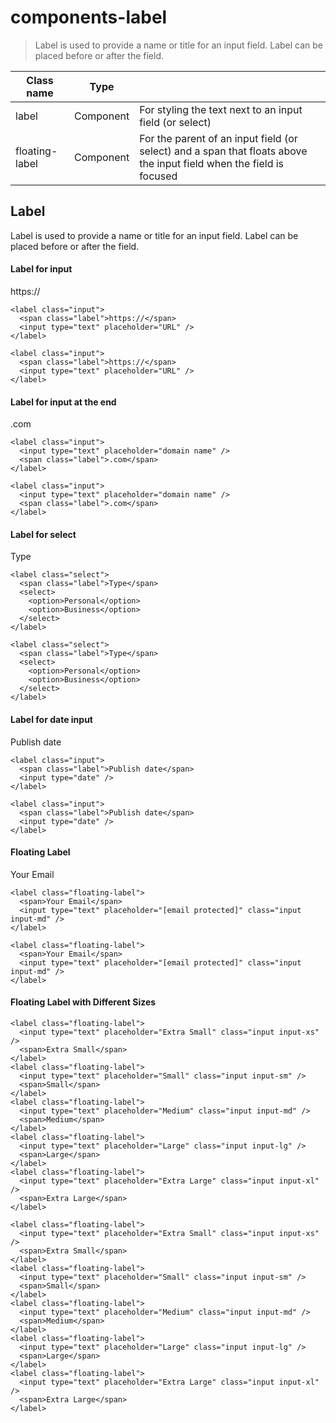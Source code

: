 # components-label

> Label is used to provide a name or title for an input field. Label can be placed before or after the field.

| Class name     | Type      |                                                                                                                     |
| -------------- | --------- | ------------------------------------------------------------------------------------------------------------------- |
| label          | Component | For styling the text next to an input field (or select)                                                             |
| floating-label | Component | For the parent of an input field (or select) and a span that floats above the input field when the field is focused |

## Label

Label is used to provide a name or title for an input field. Label can be placed before or after the field.

[](#label-for-input)

#### Label for input

https://

    <label class="input">
      <span class="label">https://</span>
      <input type="text" placeholder="URL" />
    </label>

    <label class="input">
      <span class="label">https://</span>
      <input type="text" placeholder="URL" />
    </label>

[](#label-for-input-at-the-end)

#### Label for input at the end

.com

    <label class="input">
      <input type="text" placeholder="domain name" />
      <span class="label">.com</span>
    </label>

    <label class="input">
      <input type="text" placeholder="domain name" />
      <span class="label">.com</span>
    </label>

[](#label-for-select)

#### Label for select

Type

    <label class="select">
      <span class="label">Type</span>
      <select>
        <option>Personal</option>
        <option>Business</option>
      </select>
    </label>

    <label class="select">
      <span class="label">Type</span>
      <select>
        <option>Personal</option>
        <option>Business</option>
      </select>
    </label>

[](#label-for-date-input)

#### Label for date input

Publish date

    <label class="input">
      <span class="label">Publish date</span>
      <input type="date" />
    </label>

    <label class="input">
      <span class="label">Publish date</span>
      <input type="date" />
    </label>

[](#floating-label)

#### Floating Label

Your Email

    <label class="floating-label">
      <span>Your Email</span>
      <input type="text" placeholder="[email protected]" class="input input-md" />
    </label>

    <label class="floating-label">
      <span>Your Email</span>
      <input type="text" placeholder="[email protected]" class="input input-md" />
    </label>

[](#floating-label-with-different-sizes)

#### Floating Label with Different Sizes

    <label class="floating-label">
      <input type="text" placeholder="Extra Small" class="input input-xs" />
      <span>Extra Small</span>
    </label>
    <label class="floating-label">
      <input type="text" placeholder="Small" class="input input-sm" />
      <span>Small</span>
    </label>
    <label class="floating-label">
      <input type="text" placeholder="Medium" class="input input-md" />
      <span>Medium</span>
    </label>
    <label class="floating-label">
      <input type="text" placeholder="Large" class="input input-lg" />
      <span>Large</span>
    </label>
    <label class="floating-label">
      <input type="text" placeholder="Extra Large" class="input input-xl" />
      <span>Extra Large</span>
    </label>

    <label class="floating-label">
      <input type="text" placeholder="Extra Small" class="input input-xs" />
      <span>Extra Small</span>
    </label>
    <label class="floating-label">
      <input type="text" placeholder="Small" class="input input-sm" />
      <span>Small</span>
    </label>
    <label class="floating-label">
      <input type="text" placeholder="Medium" class="input input-md" />
      <span>Medium</span>
    </label>
    <label class="floating-label">
      <input type="text" placeholder="Large" class="input input-lg" />
      <span>Large</span>
    </label>
    <label class="floating-label">
      <input type="text" placeholder="Extra Large" class="input input-xl" />
      <span>Extra Large</span>
    </label>
